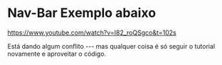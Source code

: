 # Nav-Bar Exemplo abaixo
https://www.youtube.com/watch?v=I82_roQSgco&t=102s

Está dando algum conflito --- mas qualquer coisa é só seguir o tutorial novamente e aproveitar o código.


